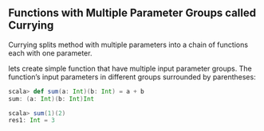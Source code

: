 ## Functions with Multiple Parameter Groups called Currying
Currying splits method with multiple parameters into a chain of functions each with one parameter.

lets create simple function that have multiple input parameter groups.  The function’s input parameters in different groups surrounded by parentheses:
```scala
scala> def sum(a: Int)(b: Int) = a + b
sum: (a: Int)(b: Int)Int

scala> sum(1)(2)
res1: Int = 3

```
<!--stackedit_data:
eyJoaXN0b3J5IjpbMTM0NTk3NzAyOSw0Njg5OTAyOTYsMTI3ND
k2NTg1Miw4MTc4NjE4MTMsNTIxMjc0MjkzLC0zMDcyOTI0Nywx
MjE1MTMyNTMyLC0xMzQzMTg2MDQ3LDE4NjYzNzMwMTMsLTExOT
I3NzQ3NTUsOTc2MTQ3NDczLC04OTM3Njg4NCwtMTA3OTQzNDEz
NywtNTY1MTEzNjM3LC0xNTY5OTA0MTQyLDE4MTQ4MzQ0MjcsMj
AyNzA1NjY3MywtMTI1OTg5MDA2MSwtMTQ1MzY4MDY5LDEzNDIy
NzI1ODFdfQ==
-->